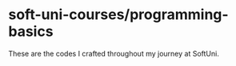 # soft-uni-courses/programming-basics
These are the codes I crafted throughout my journey at SoftUni.
